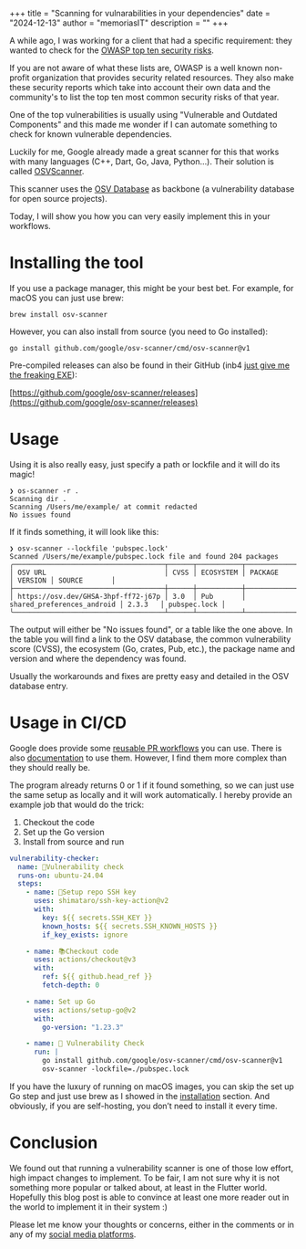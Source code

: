 +++
title = "Scanning for vulnarabilities in your dependencies"
date = "2024-12-13"
author = "memoriasIT"
description = ""
+++

A while ago, I was working for a client that had a specific requirement: they wanted to check for the [OWASP top ten security risks](https://owasp.org/www-project-top-ten/).

If you are not aware of what these lists are, OWASP is a well known non-profit organization that provides security related resources. They also make these security reports which take into account their own data and the community's to list the top ten most common security risks of that year.

One of the top vulnerabilities is usually using "Vulnerable and Outdated Components" and this made me wonder if I can automate something to check for known vulnerable dependencies.

Luckily for me, Google already made a great scanner for this that works with many languages (C++, Dart, Go, Java, Python…). Their solution is called [OSVScanner](https://google.github.io/osv-scanner/).

This scanner uses the [OSV Database](https://osv.dev/) as backbone (a vulnerability database for open source projects).

Today, I will show you how you can very easily implement this in your workflows.

# Installing the tool

If you use a package manager, this might be your best bet. For example, for macOS you can just use brew:

```text
brew install osv-scanner
```

However, you can also install from source (you need to Go installed):

```text
go install github.com/google/osv-scanner/cmd/osv-scanner@v1
```

Pre-compiled releases can also be found in their GitHub (inb4 [just give me the freaking EXE](https://www.reddit.com/r/github/comments/1at9br4/i_am_new_to_github_and_i_have_lots_to_say/)):

[https://github.com/google/osv-scanner/releases](https://github.com/google/osv-scanner/releases)

# Usage

Using it is also really easy, just specify a path or lockfile and it will do its magic!

```text
❯ os-scanner -r .
Scanning dir .
Scanning /Users/me/example/ at commit redacted
No issues found
```

If it finds something, it will look like this:

```text
❯ osv-scanner --lockfile 'pubspec.lock'
Scanned /Users/me/example/pubspec.lock file and found 204 packages
╭─────────────────────────────────────┬──────┬───────────┬────────────────────────────┬─────────┬──────────────╮
│ OSV URL                             │ CVSS │ ECOSYSTEM │ PACKAGE                    │ VERSION │ SOURCE       │
├─────────────────────────────────────┼──────┼───────────┼────────────────────────────┼─────────┼──────────────┤
│ https://osv.dev/GHSA-3hpf-ff72-j67p │ 3.0  │ Pub       │ shared_preferences_android │ 2.3.3   │ pubspec.lock │
╰─────────────────────────────────────┴──────┴───────────┴────────────────────────────┴─────────┴──────────────╯
```

The output will either be "No issues found", or a table like the one above.
In the table you will find a link to the OSV database, the common vulnerability score (CVSS), the ecosystem (Go, crates, Pub, etc.), the package name and version and where the dependency was found.

Usually the workarounds and fixes are pretty easy and detailed in the OSV database entry.

# Usage in CI/CD

Google does provide some [reusable PR workflows](https://github.com/google/osv-scanner-action/tree/main/.github/workflows) you can use. There is also [documentation](https://google.github.io/osv-scanner/github-action/) to use them. However, I find them more complex than they should really be.

The program already returns 0 or 1 if it found something, so we can just use the same setup as locally and it will work automatically.
I hereby provide an example job that would do the trick:

1. Checkout the code
2. Set up the Go version
3. Install from source and run

```yaml
vulnerability-checker:
  name: 🦠️Vulnerability check
  runs-on: ubuntu-24.04
  steps:
    - name: 🔑Setup repo SSH key
      uses: shimataro/ssh-key-action@v2
      with:
        key: ${{ secrets.SSH_KEY }}
        known_hosts: ${{ secrets.SSH_KNOWN_HOSTS }}
        if_key_exists: ignore

    - name: 📚Checkout code
      uses: actions/checkout@v3
      with:
        ref: ${{ github.head_ref }}
        fetch-depth: 0

    - name: Set up Go
      uses: actions/setup-go@v2
      with:
        go-version: "1.23.3"

    - name: 🦠️ Vulnerability Check
      run: |
        go install github.com/google/osv-scanner/cmd/osv-scanner@v1
        osv-scanner -lockfile=./pubspec.lock
```

If you have the luxury of running on macOS images, you can skip the set up Go step and just use brew as I showed in the [installation](#installing-the-tool) section. And obviously, if you are self-hosting, you don’t need to install it every time.

# Conclusion

We found out that running a vulnerability scanner is one of those low effort, high impact changes to implement.
To be fair, I am not sure why it is not something more popular or talked about, at least in the Flutter world.
Hopefully this blog post is able to convince at least one more reader out in the world to implement it in their system :)

Please let me know your thoughts or concerns, either in the comments or in any of my [social media platforms](https://memoriasit.com/links).
